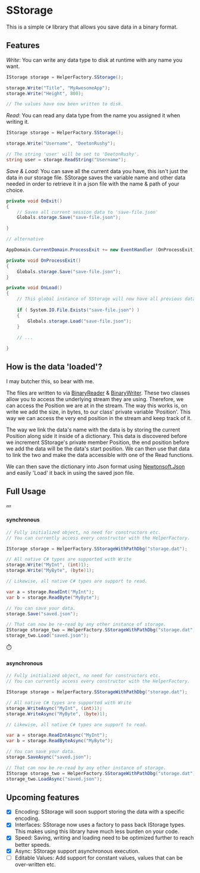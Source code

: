 # SStorage

This is a simple `C#` library that allows you save data in a binary format.

## Features

*Write*: You can write any data type to disk at runtime with any name you want.
```cs
IStorage storage = HelperFactory.SStorage();

storage.Write("Title", "MyAwesomeApp");
storage.Write("Height", 800);

// The values have now been written to disk.

```

*Read*: You can read any data type from the name you assigned it when writing it.
```cs
IStorage storage = HelperFactory.SStorage();

storage.Write("Username", "DeetonRushy");

// The string 'user' will be set to 'DeetonRushy'.
string user = storage.ReadString("Username");

```

*Save & Load*: You can save all the current data you have, this isn't just the data in our storage file. SStorage saves the variable name and other data needed in order to retrieve it in a json file with the name & path of your choice.
```cs
private void OnExit()
{
    // Saves all current session data to 'save-file.json'
    Globals.storage.Save("save-file.json");

}

// alternative

AppDomain.CurrentDomain.ProcessExit += new EventHandler (OnProcessExit);

private void OnProcessExit()
{
    Globals.storage.Save("save-file.json");
}

private void OnLoad()
{
    // This global instance of SStorage will now have all previous data loaded & ready.
    
    if ( System.IO.File.Exists("save-file.json") )
    {
        Globals.storage.Load("save-file.json");
    }
    
    // ...

}
```
## How is the data 'loaded'?
I may butcher this, so bear with me.

The files are written to via  [BinaryReader](https://docs.microsoft.com/en-us/dotnet/api/system.io.binaryreader?view=net-5.0) & [BinaryWriter](https://docs.microsoft.com/en-us/dotnet/api/system.io.binaryreader?view=net-5.0). These two classes allow you to access the underlying stream they are using. Therefore, we can access the Position we are at in the stream. The way this works is, on write we add the size, in bytes, to our class' private variable 'Position'. This way we can access the very end position in the stream and keep track of it.

The way we link the data's name with the data is by storing the current Position along side it inside of a dictionary. This data is discovered before we increment SStorage's private member Position, the end position before we add the data will be the data's start position. We can then use that data to link the two and make the data accessible with one of the Read functions. 

We can then save the dictionary into Json format using [Newtonsoft.Json](https://www.newtonsoft.com/json) and easily 'Load' it back in using the saved json file.

## Full Usage

:zzz:
#### synchronous
```cs
// Fully initialized object, no need for constructors etc.
// You can currently access every constructor with the HelperFactory.

IStorage storage = HelperFactory.SStorageWithPathDbg("storage.dat");

// All native C# types are supported with Write
storage.Write("MyInt", (int)1);
storage.Write("MyByte", (byte)1);

// Likewise, all native C# types are support to read.

var a = storage.ReadInt("MyInt");
var b = storage.ReadByte("MyByte");

// You can save your data.
storage.Save("saved.json");

// That can now be re-read by any other instance of storage.
IStorage storage_two = HelperFactory.SStorageWithPathDbg("storage.dat");
storage_two.Load("saved.json");
```
:stopwatch:
#### asynchronous
```cs
// Fully initialized object, no need for constructors etc.
// You can currently access every constructor with the HelperFactory.

IStorage storage = HelperFactory.SStorageWithPathDbg("storage.dat");

// All native C# types are supported with Write
storage.WriteAsync("MyInt", (int)1);
storage.WriteAsync("MyByte", (byte)1);

// Likewise, all native C# types are support to read.

var a = storage.ReadIntAsync("MyInt");
var b = storage.ReadByteAsync("MyByte");

// You can save your data.
storage.SaveAsync("saved.json");

// That can now be re-read by any other instance of storage.
IStorage storage_two = HelperFactory.SStorageWithPathDbg("storage.dat");
storage_two.LoadAsync("saved.json");
```


## Upcoming features

- [x] Encoding: SStorage will soon support storing the data with a specific encoding.
- [x] Interfaces: SStorage now uses a factory to pass back IStorage types. This makes using this library have much less burden on your code.
- [x] Speed: Saving, writing and loading need to be optimized further to reach better speeds.
- [x] Async: SStorage support asynchronous execution.
- [ ] Editable Values: Add support for constant values, values that can be over-written etc. 
